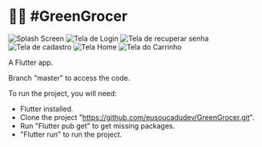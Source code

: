 # :technologist: #GreenGrocer
![Splash Screen](https://user-images.githubusercontent.com/107583961/205939622-8ff0b59a-7809-4aeb-9f02-25ff0ceee1a4.png)
![Tela de Login](https://user-images.githubusercontent.com/107583961/205953982-69d74a2a-903c-4246-ba60-5aea34beffab.png)
![Tela de recuperar senha ](https://user-images.githubusercontent.com/107583961/205958350-6b27db39-44d9-44cb-b46e-83fce94cc716.png)
![Tela de cadastro ](https://user-images.githubusercontent.com/107583961/205958393-7ec6bd29-719a-4b6c-80fe-f2a97c6446dc.png)
![Tela Home](https://user-images.githubusercontent.com/107583961/205954041-8560f393-144d-4e04-a946-ef83456df243.png)
![Tela do Carrinho](https://user-images.githubusercontent.com/107583961/205954105-78ecf09a-31d2-432a-93e9-81943a98a6cb.png)

A Flutter app.

Branch "master" to access the code.

To run the project, you will need:

  - Flutter installed.
  - Clone the project  "https://github.com/eusoucadudev/GreenGrocer.git".
  - Run "Flutter pub get" to get missing packages.
  - "Flutter run" to run the project.


